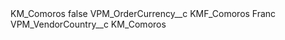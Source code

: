 <?xml version="1.0" encoding="UTF-8"?>
<CustomMetadata xmlns="http://soap.sforce.com/2006/04/metadata" xmlns:xsi="http://www.w3.org/2001/XMLSchema-instance" xmlns:xsd="http://www.w3.org/2001/XMLSchema">
    <label>KM_Comoros</label>
    <protected>false</protected>
    <values>
        <field>VPM_OrderCurrency__c</field>
        <value xsi:type="xsd:string">KMF_Comoros Franc</value>
    </values>
    <values>
        <field>VPM_VendorCountry__c</field>
        <value xsi:type="xsd:string">KM_Comoros</value>
    </values>
</CustomMetadata>
